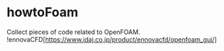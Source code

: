 # howtoFoam
Collect pieces of code related to OpenFOAM.
!ennovaCFD[https://www.idaj.co.jp/product/ennovacfd/openfoam_gui/]
